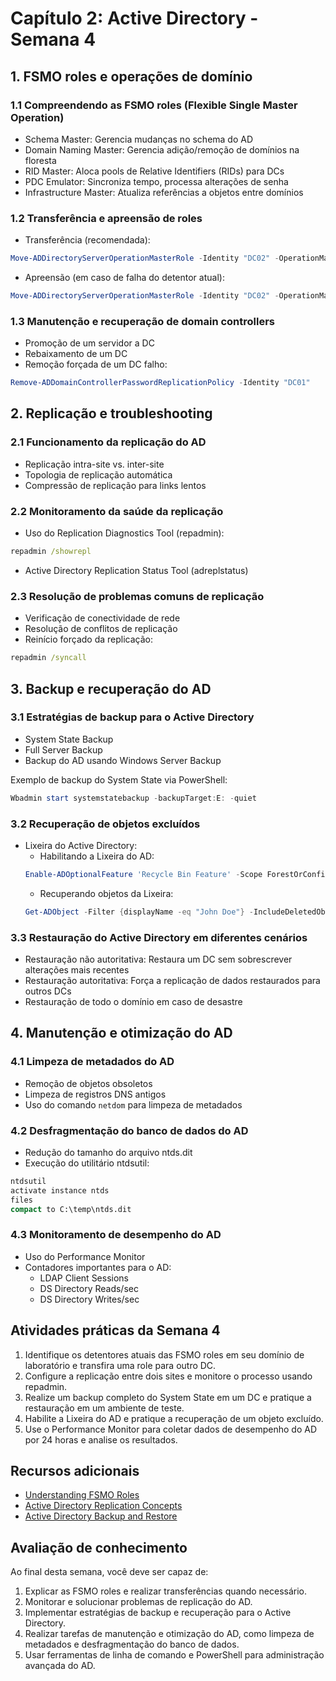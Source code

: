 # Capítulo 2: Active Directory - Semana 4

## 1. FSMO roles e operações de domínio

### 1.1 Compreendendo as FSMO roles (Flexible Single Master Operation)
- Schema Master: Gerencia mudanças no schema do AD
- Domain Naming Master: Gerencia adição/remoção de domínios na floresta
- RID Master: Aloca pools de Relative Identifiers (RIDs) para DCs
- PDC Emulator: Sincroniza tempo, processa alterações de senha
- Infrastructure Master: Atualiza referências a objetos entre domínios

### 1.2 Transferência e apreensão de roles
- Transferência (recomendada):
```powershell
Move-ADDirectoryServerOperationMasterRole -Identity "DC02" -OperationMasterRole PDCEmulator
```
- Apreensão (em caso de falha do detentor atual):
```powershell
Move-ADDirectoryServerOperationMasterRole -Identity "DC02" -OperationMasterRole PDCEmulator -Force
```

### 1.3 Manutenção e recuperação de domain controllers
- Promoção de um servidor a DC
- Rebaixamento de um DC
- Remoção forçada de um DC falho:
```powershell
Remove-ADDomainControllerPasswordReplicationPolicy -Identity "DC01"
```

## 2. Replicação e troubleshooting

### 2.1 Funcionamento da replicação do AD
- Replicação intra-site vs. inter-site
- Topologia de replicação automática
- Compressão de replicação para links lentos

### 2.2 Monitoramento da saúde da replicação
- Uso do Replication Diagnostics Tool (repadmin):
```cmd
repadmin /showrepl
```
- Active Directory Replication Status Tool (adreplstatus)

### 2.3 Resolução de problemas comuns de replicação
- Verificação de conectividade de rede
- Resolução de conflitos de replicação
- Reinício forçado da replicação:
```cmd
repadmin /syncall
```

## 3. Backup e recuperação do AD

### 3.1 Estratégias de backup para o Active Directory
- System State Backup
- Full Server Backup
- Backup do AD usando Windows Server Backup

Exemplo de backup do System State via PowerShell:
```powershell
Wbadmin start systemstatebackup -backupTarget:E: -quiet
```

### 3.2 Recuperação de objetos excluídos
- Lixeira do Active Directory:
  - Habilitando a Lixeira do AD:
  ```powershell
  Enable-ADOptionalFeature 'Recycle Bin Feature' -Scope ForestOrConfigurationSet -Target 'contoso.com'
  ```
  - Recuperando objetos da Lixeira:
  ```powershell
  Get-ADObject -Filter {displayName -eq "John Doe"} -IncludeDeletedObjects | Restore-ADObject
  ```

### 3.3 Restauração do Active Directory em diferentes cenários
- Restauração não autoritativa: Restaura um DC sem sobrescrever alterações mais recentes
- Restauração autoritativa: Força a replicação de dados restaurados para outros DCs
- Restauração de todo o domínio em caso de desastre

## 4. Manutenção e otimização do AD

### 4.1 Limpeza de metadados do AD
- Remoção de objetos obsoletos
- Limpeza de registros DNS antigos
- Uso do comando `netdom` para limpeza de metadados

### 4.2 Desfragmentação do banco de dados do AD
- Redução do tamanho do arquivo ntds.dit
- Execução do utilitário ntdsutil:
```cmd
ntdsutil
activate instance ntds
files
compact to C:\temp\ntds.dit
```

### 4.3 Monitoramento de desempenho do AD
- Uso do Performance Monitor
- Contadores importantes para o AD:
  - LDAP Client Sessions
  - DS Directory Reads/sec
  - DS Directory Writes/sec

## Atividades práticas da Semana 4

1. Identifique os detentores atuais das FSMO roles em seu domínio de laboratório e transfira uma role para outro DC.
2. Configure a replicação entre dois sites e monitore o processo usando repadmin.
3. Realize um backup completo do System State em um DC e pratique a restauração em um ambiente de teste.
4. Habilite a Lixeira do AD e pratique a recuperação de um objeto excluído.
5. Use o Performance Monitor para coletar dados de desempenho do AD por 24 horas e analise os resultados.

## Recursos adicionais
- [Understanding FSMO Roles](https://docs.microsoft.com/en-us/windows-server/identity/ad-ds/plan/understanding-active-directory-site-topology)
- [Active Directory Replication Concepts](https://docs.microsoft.com/en-us/windows-server/identity/ad-ds/get-started/replication/active-directory-replication-concepts)
- [Active Directory Backup and Restore](https://docs.microsoft.com/en-us/windows-server/identity/ad-ds/manage/advanced-ad-ds-management-using-the-command-line)

## Avaliação de conhecimento
Ao final desta semana, você deve ser capaz de:
1. Explicar as FSMO roles e realizar transferências quando necessário.
2. Monitorar e solucionar problemas de replicação do AD.
3. Implementar estratégias de backup e recuperação para o Active Directory.
4. Realizar tarefas de manutenção e otimização do AD, como limpeza de metadados e desfragmentação do banco de dados.
5. Usar ferramentas de linha de comando e PowerShell para administração avançada do AD.
